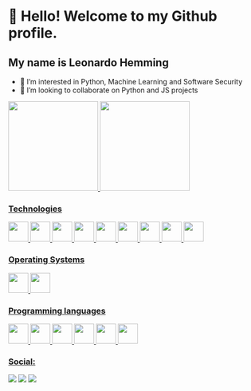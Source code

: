 # 👋 Hello! Welcome to my Github profile.
## My name is Leonardo Hemming
- 👀 I’m interested in Python, Machine Learning and Software Security
- 💞️ I’m looking to collaborate on Python and JS projects

<div>
<a href="https://github.com/LdSH-dev">
<img height="180em" src="https://github-readme-stats.vercel.app/api/top-langs/?username=LdSH-dev&layout=compact&langs_count=7&theme=dracula"/>
<img height="180em" src="https://github-readme-stats.vercel.app/api?username=LdSH-dev&show_icons=true&theme=dracula&include_all_commits=true&count_private=true"/>
</div>

### Technologies
<img src="https://cdn.jsdelivr.net/gh/devicons/devicon/icons/git/git-original.svg" width="40" height="40"/> <img src="https://cdn.jsdelivr.net/gh/devicons/devicon/icons/gitlab/gitlab-original.svg" width="40" height="40"/> <img src="https://cdn.jsdelivr.net/gh/devicons/devicon/icons/electron/electron-original.svg" idth="40" height="40"/> <img src="https://cdn.jsdelivr.net/gh/devicons/devicon/icons/vuejs/vuejs-original.svg" width="40" height="40"/> <img src="https://cdn.jsdelivr.net/gh/devicons/devicon/icons/flask/flask-original-wordmark.svg" width="40" height="40"/> <img src="https://cdn.jsdelivr.net/gh/devicons/devicon/icons/bootstrap/bootstrap-plain.svg" width="40" height="40"/> <img src="https://cdn.jsdelivr.net/gh/devicons/devicon/icons/babel/babel-original.svg" width="40" height="40"/> <img src="https://cdn.jsdelivr.net/gh/devicons/devicon/icons/nodejs/nodejs-original.svg" width="40" height="40"/> <img src="https://cdn.jsdelivr.net/gh/devicons/devicon/icons/typescript/typescript-original.svg" width="40" height="40"/>

### Operating Systems
<img src="https://cdn.jsdelivr.net/gh/devicons/devicon/icons/linux/linux-plain.svg" width="40" height="40"/>  <img src="https://cdn.jsdelivr.net/gh/devicons/devicon/icons/windows8/windows8-original.svg" width="40" height="40"/> 

### Programming languages
<img src="https://cdn.jsdelivr.net/gh/devicons/devicon/icons/python/python-original.svg" width="40" height="40"/> <img src="https://cdn.jsdelivr.net/gh/devicons/devicon/icons/php/php-original.svg" width="40" height="40"/> <img src="https://cdn.jsdelivr.net/gh/devicons/devicon/icons/javascript/javascript-original.svg" width="40" height="40"/> <img src="https://cdn.jsdelivr.net/gh/devicons/devicon/icons/html5/html5-original.svg" width="40" height="40"/> <img src="https://cdn.jsdelivr.net/gh/devicons/devicon/icons/css3/css3-original.svg" width="40" height="40"/> <img src="https://cdn.jsdelivr.net/gh/devicons/devicon/icons/java/java-original.svg" width="40" height="40"/>

### Social:

<div>
<a href="https://instagram.com/leonardo.hemming" target="_blank"><img src="https://img.shields.io/badge/-Instagram-%23E4405F?style=for-the-badge&logo=instagram&logoColor=white" target="_blank"></a>
<a href = "mailto:leonardohemming@gmail.com"><img src="https://img.shields.io/badge/Gmail-D14836?style=for-the-badge&logo=gmail&logoColor=white" target="_blank"></a>
<a href="https://www.linkedin.com/in/leonardo-da-silva-hemming-71a81120b/" target="_blank"><img src="https://img.shields.io/badge/-LinkedIn-%230077B5?style=for-the-badge&logo=linkedin&logoColor=white" target="_blank"></a>   
</div>
